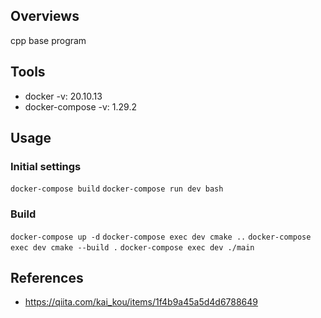 ## Overviews

cpp base program

## Tools

- docker -v: 20.10.13
- docker-compose -v: 1.29.2

## Usage

### Initial settings

`docker-compose build`
`docker-compose run dev bash`

### Build

`docker-compose up -d`
`docker-compose exec dev cmake ..`
`docker-compose exec dev cmake --build .`
`docker-compose exec dev ./main`

## References

- https://qiita.com/kai_kou/items/1f4b9a45a5d4d6788649
